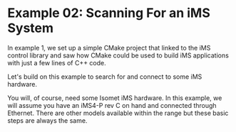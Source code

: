 # Example 02: Scanning For an iMS System

In example 1, we set up a simple CMake project that linked to the iMS control library and saw how CMake could be used to build iMS applications with just a few lines of C++ code.

Let's build on this example to search for and connect to some iMS hardware.

You will, of course, need some Isomet iMS hardware.  In this example, we will assume you have an iMS4-P rev C on hand and connected through Ethernet.  There are other models available within the range but these basic steps are always the same.

